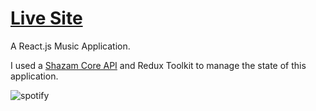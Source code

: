 # [Live Site](https://music-player-rismaili.netlify.app/)

A React.js Music Application. 

I used a [Shazam Core API](https://rapidapi.com/tipsters/api/shazam-core) and Redux Toolkit to manage the state of this application.


![spotify](https://user-images.githubusercontent.com/101756045/210426876-8ab7e858-f76d-4e1b-9180-69040b35bb0a.PNG)
